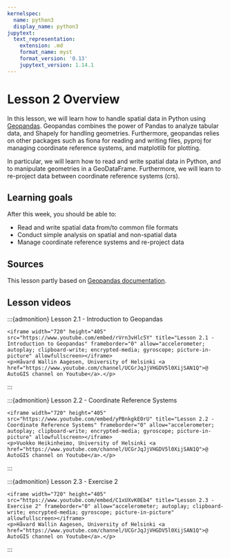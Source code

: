 ```yaml
---
kernelspec:
  name: python3
  display_name: python3
jupytext:
  text_representation:
    extension: .md
    format_name: myst
    format_version: '0.13'
    jupytext_version: 1.14.1
---
```


# Lesson 2 Overview

In this lesson, we will learn how to handle spatial data in Python using
[Geopandas](http://geopandas.org/). Geopandas combines the power of Pandas to analyze tabular data,
and Shapely for handling geometries. Furthermore, geopandas relies on other packages such as fiona for reading and
writing files, pyproj for managing coordinate reference systems, and matplotlib for plotting.

In particular, we will learn how to read and write spatial data in Python,
and to manipulate geometries in a GeoDataFrame. Furthermore, we will learn to re-project data between
coordinate reference systems (crs).

## Learning goals

After this week, you should be able to:

- Read and write spatial data from/to common file formats
- Conduct simple analysis on spatial and non-spatial data
- Manage coordinate reference systems and re-project data

## Sources

This lesson partly based on [Geopandas documentation](http://geopandas.org/).

## Lesson videos

:::{admonition} Lesson 2.1 - Introduction to Geopandas
```{raw} html
<iframe width="720" height="405" src="https://www.youtube.com/embed/rVrn3vHlc5Y" title="Lesson 2.1 - Introduction to Geopandas" frameborder="0" allow="accelerometer; autoplay; clipboard-write; encrypted-media; gyroscope; picture-in-picture" allowfullscreen></iframe>
<p>Håvard Wallin Aagesen, University of Helsinki <a href="https://www.youtube.com/channel/UCGrJqJjVHGDV5l0XijSAN1Q">@ AutoGIS channel on Youtube</a>.</p>
```
:::

:::{admonition} Lesson 2.2 - Coordinate Reference Systems
```{raw} html
<iframe width="720" height="405" src="https://www.youtube.com/embed/yPBnkgkE0rU" title="Lesson 2.2 - Coordinate Reference Systems" frameborder="0" allow="accelerometer; autoplay; clipboard-write; encrypted-media; gyroscope; picture-in-picture" allowfullscreen></iframe>
<p>Vuokko Heikinheimo, University of Helsinki <a href="https://www.youtube.com/channel/UCGrJqJjVHGDV5l0XijSAN1Q">@ AutoGIS channel on Youtube</a>.</p>
```
:::

:::{admonition} Lesson 2.3 - Exercise 2
```{raw} html
<iframe width="720" height="405" src="https://www.youtube.com/embed/C1xUXvK0Eb4" title="Lesson 2.3 - Exercise 2" frameborder="0" allow="accelerometer; autoplay; clipboard-write; encrypted-media; gyroscope; picture-in-picture" allowfullscreen></iframe>
<p>Håvard Wallin Aagesen, University of Helsinki <a href="https://www.youtube.com/channel/UCGrJqJjVHGDV5l0XijSAN1Q">@ AutoGIS channel on Youtube</a>.</p>
```
:::
